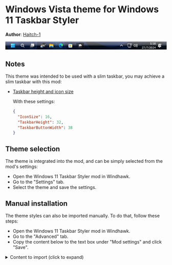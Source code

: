 # Windows Vista theme for Windows 11 Taskbar Styler

**Author**: [Haitch-1](https://github.com/Haitch-1)

![Screenshot](Screenshot.png)

## Notes

This theme was intended to be used with a slim taskbar, you may achieve a slim taskbar with this mod:

* [Taskbar height and icon size](https://windhawk.net/mods/taskbar-icon-size)

  With these settings:

  ```json
  {
    "IconSize": 16,
    "TaskbarHeight": 32,
    "TaskbarButtonWidth": 38
  }
  ```


## Theme selection

The theme is integrated into the mod, and can be simply selected from the mod's
settings:

* Open the Windows 11 Taskbar Styler mod in Windhawk.
* Go to the "Settings" tab.
* Select the theme and save the settings.

## Manual installation

The theme styles can also be imported manually. To do that, follow these steps:

* Open the Windows 11 Taskbar Styler mod in Windhawk.
* Go to the "Advanced" tab.
* Copy the content below to the text box under "Mod settings" and click "Save".

<details>
<summary>Content to import (click to expand)</summary>

```json
{
  "theme": "",
  "controlStyles[0].target": "Taskbar.ExperienceToggleButton",
  "controlStyles[0].styles[0]": "CornerRadius=2",
  "controlStyles[1].target": "Taskbar.SearchBoxButton",
  "controlStyles[1].styles[0]": "CornerRadius=2",
  "controlStyles[2].target": "Taskbar.TaskListButton",
  "controlStyles[2].styles[0]": "CornerRadius=2",
  "controlStyles[3].target": "Taskbar.TaskListLabeledButtonPanel@RunningIndicatorStates > Rectangle#RunningIndicator",
  "controlStyles[3].styles[0]": "Height=2",
  "controlStyles[3].styles[1]": "Width@ActiveRunningIndicator=30",
  "controlStyles[3].styles[2]": "Width@InactiveRunningIndicator=8",
  "controlStyles[3].styles[3]": "Fill@ActiveRunningIndicator=#00BEE0",
  "controlStyles[3].styles[4]": "Fill@InactiveRunningIndicator=#DDDDDD",
  "controlStyles[3].styles[5]": "Visibility=Collapsed",
  "controlStyles[4].target": "Rectangle#BackgroundFill",
  "controlStyles[4].styles[0]": "Fill:=<LinearGradientBrush StartPoint=\"0,0\" EndPoint=\"0,1\" Opacity=\"0.85\"><GradientStop Color=\"#B5B9BC\" Offset=\"0.0\" /><GradientStop Color=\"#B5B9BC\" Offset=\"0.03125\"  /><GradientStop Color=\"#909296\" Offset=\"0.03125\" /><GradientStop Color=\"#464B51\" Offset=\"0.5\" /><GradientStop Color=\"#060F15\" Offset=\"0.5\" /><GradientStop Color=\"#040C11\" Offset=\"0.96875\" /><GradientStop Color=\"#000000\" Offset=\"0.96875\" /><GradientStop Color=\"#000000\" Offset=\"1.0\" /></LinearGradientBrush>",
  "controlStyles[5].target": "Taskbar.TaskListLabeledButtonPanel@RunningIndicatorStates > Border",
  "controlStyles[5].styles[0]": "Background@ActiveRunningIndicator:=<LinearGradientBrush StartPoint=\"0,0\" EndPoint=\"0,1\" Opacity=\"0.2\">     <GradientStop Color=\"#111111\" Offset=\"0.0\" />     <GradientStop Color=\"#111111\" Offset=\"1.0\" /> </LinearGradientBrush>",
  "controlStyles[5].styles[1]": "CornerRadius=2",
  "controlStyles[5].styles[2]": "Background@RequestingAttentionRunningIndicator:=<LinearGradientBrush StartPoint=\"0,0\" EndPoint=\"0,1\" Opacity=\"0.2\">     <GradientStop Color=\"#D53300\" Offset=\"0.0\" />     <GradientStop Color=\"#111111\" Offset=\"1.0\" /> </LinearGradientBrush>",
  "controlStyles[5].styles[3]": "BorderBrush=#33101010",
  "controlStyles[5].styles[4]": "BorderThickness=1",
  "controlStyles[5].styles[5]": "Margin=1,1,1,3",
  "controlStyles[6].target": "Taskbar.TaskListLabeledButtonPanel@CommonStates > Border#BackgroundElement",
  "controlStyles[6].styles[0]": "BorderBrush=#33888888",
  "controlStyles[6].styles[1]": "Margin=0,0,0,2",
  "controlStyles[6].styles[2]": "BorderThickness=1",
  "controlStyles[6].styles[3]": "Background@ActivePointerOver=#88DDDDDD",
  "controlStyles[6].styles[4]": "Background@ActiveNormal=#33BBBBBB",
  "controlStyles[6].styles[5]": "Background@InactiveNormal=#11DDDDDD",
  "controlStyles[6].styles[6]": "Background@InactivePointerOver=#33BBBBBB",
  "controlStyles[6].styles[7]": "BorderBrush@ActiveNormal=#55AAAAAA",
  "controlStyles[6].styles[8]": "BorderBrush@ActivePointerOver=#FF888888",
  "controlStyles[7].target": "Taskbar.TaskListLabeledButtonPanel > TextBlock",
  "controlStyles[7].styles[0]": "FontFamily=Segoe UI",
  "controlStyles[8].target": "SystemTray.AdaptiveTextBlock#LanguageInnerTextBlock > TextBlock#InnerTextBlock",
  "controlStyles[8].styles[0]": "FontFamily=Segoe UI",
  "controlStyles[9].target": "TextBlock#TimeInnerTextBlock",
  "controlStyles[9].styles[0]": "FontFamily=Segoe UI",
  "controlStyles[10].target": "Grid",
  "controlStyles[10].styles[0]": "RequestedTheme=2",
  "resourceVariables[0].variableKey": "",
  "resourceVariables[0].value": "",
  "controlStyles[11].target": "Border#MultiWindowElement",
  "controlStyles[11].styles[0]": "Background:=<SolidColorBrush Color=\"{ThemeResource SystemAccentColor}\" />",
  "controlStyles[11].styles[1]": "BorderThickness=0",
  "controlStyles[11].styles[2]": "Margin=0,2,1.5,4",
  "controlStyles[11].styles[3]": "Opacity=0.8"
}
```
</details>
